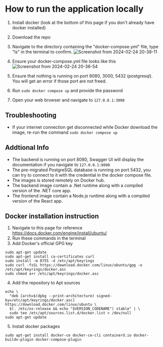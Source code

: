 
# How to run the application locally
1. Install docker (look at the bottom of this page if you don't already have docker installed)
2. Download the repo
3. Navigate to the directory containing the "docker-compose.yml" file, type "ls" in the terminal to confirm.
![Screenshot from 2024-02-24 20-38-11](https://github.com/QuantumRangers-SE-Team-10/lasertech-backend/assets/76791231/a83d3a11-5703-4e68-8769-df84f8f34e54)

4. Ensure your docker-compose.yml file looks like this
![Screenshot from 2024-02-24 20-36-54](https://github.com/QuantumRangers-SE-Team-10/lasertech-backend/assets/76791231/082b9d4d-79ac-4b3b-9cc8-8f0085125801)

6. Ensure that nothing is running on port 8080, 3000, 5432 (postgresql). You will get an error if those port are not freed. 
7. Run ```sudo docker compose up``` and provide the password
8. Open your web browser and navigate to ```127.0.0.1:3000```

## Troubleshooting
- If your internet connection get disconnected while Docker download the image, re-run the command ```sudo docker compose up``` 
## Addtional Info
- The backend is running on port 8080, Swagger UI will display the documentation if you navigate to ```127.0.0.1:8080```
- The pre-migrated PostgreSQL database is running on port 5432, you can try to connect to it with the credential in the docker compose file.
- The images is stored remotely on Docker hub.
- The backend image contain a .Net runtime along with a compiled version of the .NET core app.
- The frontend image contain a Node.js runtime along with a compiled version of the React app. 

## Docker installation instruction
1. Navigate to this page for reference https://docs.docker.com/engine/install/ubuntu/
2. Run these commands in the terminal
3. Add Docker's official GPG key
```
sudo apt-get update
sudo apt-get install ca-certificates curl
sudo install -m 0755 -d /etc/apt/keyrings
sudo curl -fsSL https://download.docker.com/linux/ubuntu/gpg -o /etc/apt/keyrings/docker.asc
sudo chmod a+r /etc/apt/keyrings/docker.asc
```

4. Add the repository to Apt sources
``` 
echo \
  "deb [arch=$(dpkg --print-architecture) signed-by=/etc/apt/keyrings/docker.asc] https://download.docker.com/linux/ubuntu \
  $(. /etc/os-release && echo "$VERSION_CODENAME") stable" | \
  sudo tee /etc/apt/sources.list.d/docker.list > /dev/null
sudo apt-get update
```
5. Install docker packages
```
sudo apt-get install docker-ce docker-ce-cli containerd.io docker-buildx-plugin docker-compose-plugin
```
